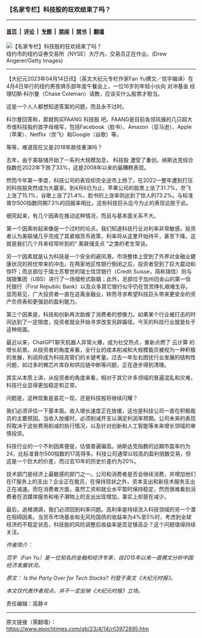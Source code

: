 ### 【名家专栏】科技股的狂欢结束了吗？

---

#### [首页](../../../..?n13972895) &nbsp;|&nbsp; [评论](../../../../../epoch-comment?n13972895) &nbsp;|&nbsp; [专题](../../../../../epoch-special?n13972895) &nbsp;|&nbsp; [禁闻](../../../../../epoch-news?n13972895) &nbsp;|&nbsp; [禁书](../../../../../books?n13972895) &nbsp;|&nbsp; [翻墙](https://github.com/gfw-breaker/nogfw/blob/master/README.md?n13972895)


<div><img alt="【名家专栏】科技股的狂欢结束了吗？" class="attachment-djy_600_400 size-djy_600_400 wp-post-image" src="https://i.epochtimes.com/assets/uploads/2023/04/id13972918-GettyImages-1151299084-600x400.jpg"/>
<div class="caption">
 纽约市的纽约证券交易所（NYSE）大厅内，交易员正在作业。(Drew Angerer/Getty Images)
</div></div><hr/><div class="post_content" id="artbody" itemprop="articleBody">
 <!-- article content begin -->
 <p>
  【大纪元2023年04月14日讯】（英文大纪元专栏作家Fan Yu撰文／信宇编译）在4月4日举行的纽约男孩俱乐部年度午餐会上，一位16岁的年轻小伙向
  <ok href="https://www.epochtimes.com/gb/tag/%E5%AF%B9%E5%86%B2%E5%9F%BA%E9%87%91.html">
   对冲基金
  </ok>
  经理切斯‧科尔曼（Chase Coleman）请教，应该买什么股票才稳当。
 </p>
 <p>
  这是一个人人都想知道答案的问题，而且永不过时。
 </p>
 <p>
  科尔曼回答称，那就购买FAANG
  <ok href="https://www.epochtimes.com/gb/tag/%E7%A7%91%E6%8A%80%E8%82%A1.html">
   科技股
  </ok>
  吧。FAANG是目前各领风骚的几只超大市值科技股的首字母缩写，包括Facebook（脸书）、Amazon（亚马逊）、Apple（苹果）、Netflix（奈飞）和Google（谷歌）等。
 </p>
 <p>
  等等，难道现在又是2018年故伎重演吗？
 </p>
 <p>
  去年，由于美联储开始了一系列大规模加息，
  <ok href="https://www.epochtimes.com/gb/tag/%E7%A7%91%E6%8A%80%E8%82%A1.html">
   科技股
  </ok>
  遭受了重创。纳斯达克综合指数在2022年下跌了33%，这是2008年以来的最糟糕表现。
 </p>
 <p>
  然而今年第一季度，科技公司的表现却完全逆市上扬了。在2022一整年遭到打压的科技股突然成为大赢家。到4月6日为止，苹果公司的股票上涨了31.7%，奈飞上涨了15.1%，谷歌上涨了21.4%，脸书的上涨率则达到了惊人的73.2%。与标准普尔500指数同期7.3%的回报率相比，这些科技巨头迄今为止的表现远胜于此。
 </p>
 <p>
  细究起来，有几个因素在推动这种情况，而且与基本面关系不大。
 </p>
 <p>
  第一个因素听起来像是一个过时的论点。我们知道科技行业对利率非常敏感。投资者认为美联储几乎完成了其紧缩货币政策，利率将从这里开始持平，甚至下降。这就是我们几个月来经常听到的“
  <ok href="https://www.epochtimes.com/gb/tag/%E7%BE%8E%E8%81%94%E5%82%A8%E6%94%AF%E7%82%B9.html">
   美联储支点
  </ok>
  ”之类的老生常谈。
 </p>
 <p>
  另一个因素就是认为科技是一个安全的避风港。市场整体上受到了外界对金融业健康状况的担忧带来的冲击。在两家地区性银行倒闭之后，投资者受到了巨大震动和惊吓；而总部位于瑞士苏黎世的瑞士信贷银行（Credit Suisse，简称瑞信）则与瑞银集团（UBS）进行了一场猎枪式联姻；此外，总部位于加州旧金山的第一信托银行（First Republic Bank）以及众多其它银行似乎仍在苦苦挣扎艰难生存。显而易见，广大投资者一直在逃离金融业，转而寻求希望科技巨头带来更安全的资产负债表和更强劲的盈利能力。
 </p>
 <p>
  第三个因素是，科技和创新再次助推了消费者的想像力。如果某个行业被打击的时间达到了一定限度，投资者就会开始寻求改变另辟蹊径。今天的科技行业就是处于这种局面。
 </p>
 <p>
  最近以来，ChatGPT聊天机器人异常火爆，成为社交热点，重新点燃了
  <ok href="https://www.epochtimes.com/gb/tag/%E4%BA%91%E8%AE%A1%E7%AE%97.html">
   云计算
  </ok>
  的增长前景。从投资者的角度来看，全行业的成本削减和大规模裁员被视为一种积极的发展，利润将成为科技高管们的关键考量。过去一年左右困扰行业发展的结构性问题，如过多的微芯片库存和供应链中断等问题，正在逐步得到清理。
 </p>
 <p>
  其实从本质上讲，从投资者的角度来看，相对于其它许多领域的普遍混乱和灾难，科技行业显得更加稳定和正常。
 </p>
 <p>
  问题是，这种现象是昙花一现，还是科技股将继续闪耀？
 </p>
 <p>
  我们必须评估一下基本面。收入增长速度正在放缓，这也是科技公司一直在积极裁员的主要原因。当收入放缓时，必须削减开支以满足利润率预期。公司未来的表现将取决于这些费用削减的执行情况，以及针对创新和人工智能等未来增长领域的审慎投资。
 </p>
 <p>
  科技行业的一个不利因素便是，估值普遍偏高。纳斯达克指数的远期市盈率约为24，比标准普尔500指数的17高得多。科技公司通常以较高的盈利倍数交易，但这是一个巨大的价差，而过去10年的历史价差约为20%。
 </p>
 <p>
  技术部门是经济上最敏感的部门之一。公司和消费者是否会继续消费，并增加他们在IT服务上的支出？企业正在裁员，在保持现状之外，资本支出和新技术服务支出正在减速。而在消费者方面，虽然工资和就业水平暂时保持稳定，然而很难看到消费者在流媒体服务和电子潮物上的支出出现增加，事实上却是在减少。
 </p>
 <p>
  最后，追根溯源，我们必须回到利率问题。高利率是持续流入科技领域的另一个潜在阻碍因素。当货币市场基金和无风险国债的收益率为4%至5%时，考虑到全球经济的不稳定状态，科技股的风险调整后收益率是否足够高企？这个问题值得持续关注。
 </p>
 <p>
  <em>
   作者简介：
  </em>
 </p>
 <p>
  <em>
   范宇（Fan Yu）是一位知名的金融和经济专家，自2015年以来一直撰文分析中国经济发展状况。
  </em>
 </p>
 <p>
  <em>
   原文：
   <ok href="https://www.theepochtimes.com/is-the-party-over-for-tech-stocks_5181462.html" rel="noopener noreferrer" target="_blank">
    Is the Party Over for Tech Stocks?
   </ok>
   刊登于英文《大纪元时报》。
  </em>
 </p>
 <p>
  <em>
   本文仅代表作者观点，并不一定反映《大纪元时报》立场。
  </em>
 </p>
 <p>
  责任编辑：高静＃
 </p>
 <!-- article content end -->
 <div id="below_article_ad">
 </div>
</div>


---

原文链接（需翻墙）：https://www.epochtimes.com/gb/23/4/14/n13972895.htm